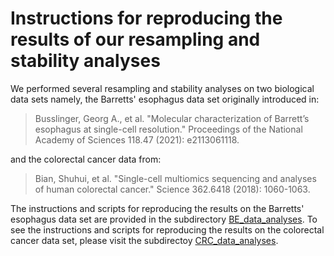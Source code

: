 # Instructions for reproducing the results of our resampling and stability analyses

We performed several resampling and stability analyses on two biological data sets namely, the Barretts' esophagus data set originally introduced in:

> Busslinger, Georg A., et al. "Molecular characterization of Barrett’s esophagus at single-cell resolution." Proceedings of the National Academy of Sciences 118.47 (2021): e2113061118.

and the colorectal cancer data from:

> Bian, Shuhui, et al. "Single-cell multiomics sequencing and analyses of human colorectal cancer." Science 362.6418 (2018): 1060-1063.

The instructions and scripts for reproducing the results on the Barretts' esophagus data set are provided in the subdirectory [BE_data_analyses](./BE_data_analyses). To see the instructions and scripts for reproducing the results on the colorectal cancer data set, please visit the subdirectoy [CRC_data_analyses](./CRC_data_analyses).